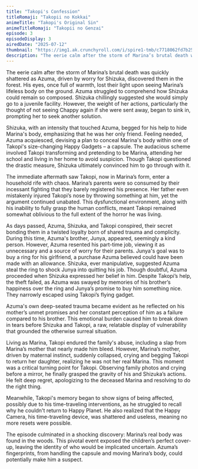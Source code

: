 ```yaml
---
title: "Takopi's Confession"
titleRomaji: "Takopii no Kokkai"
animeTitle: "Takopi's Original Sin"
animeTitleRomaji: "Takopii no Genzai"
episode: 3
episodeDisplay: 3
airedDate: "2025-07-12"
thumbnail: "https://img1.ak.crunchyroll.com/i/spire1-tmb/c7718062fd7b2561b5836e72a638a65a1752239878_full.jpg"
description: "The eerie calm after the storm of Marina’s brutal death was quickly shattered as Azuma, driven by worry for Shizuka, discovered them in the forest. His eyes, once full of warmth, lost their light upon seeing Marina’s lifeless body on the ground. Azuma struggled to comprehend how Shizuka could remain so composed. Shizuka chillingly suggested she would simply go to a juvenile facility. However, the weight of her actions, particularly the thought of not seeing Chappy again if she were sent away, began to sink in, prompting her to seek another solution."
---
```


The eerie calm after the storm of Marina’s brutal death was quickly shattered as Azuma, driven by worry for Shizuka, discovered them in the forest. His eyes, once full of warmth, lost their light upon seeing Marina’s lifeless body on the ground. Azuma struggled to comprehend how Shizuka could remain so composed. Shizuka chillingly suggested she would simply go to a juvenile facility. However, the weight of her actions, particularly the thought of not seeing Chappy again if she were sent away, began to sink in, prompting her to seek another solution.

Shizuka, with an intensity that touched Azuma, begged for his help to hide Marina's body, emphasizing that he was her only friend. Feeling needed, Azuma acquiesced, devising a plan to conceal Marina's body within one of Takopi's size-changing Happy Gadgets – a capsule. The audacious scheme involved Takopi transforming and pretending to be Marina, attending her school and living in her home to avoid suspicion. Though Takopi questioned the drastic measure, Shizuka ultimately convinced him to go through with it.

The immediate aftermath saw Takopi, now in Marina’s form, enter a household rife with chaos. Marina’s parents were so consumed by their incessant fighting that they barely registered his presence. Her father even mistakenly injured Takopi’s nose by throwing something at him, yet the argument continued unabated. This dysfunctional environment, along with his inability to fully grasp the human conflicts, meant Takopi remained somewhat oblivious to the full extent of the horror he was living.

As days passed, Azuma, Shizuka, and Takopi conspired, their secret bonding them in a twisted loyalty born of shared trauma and complicity. During this time, Azuma's brother, Junya, appeared, seemingly a kind person. However, Azuma resented his part-time job, viewing it as unnecessary and a source of worry for their parents. Junya's goal was to buy a ring for his girlfriend, a purchase Azuma believed could have been made with an allowance. Shizuka, ever manipulative, suggested Azuma steal the ring to shock Junya into quitting his job. Though doubtful, Azuma proceeded when Shizuka expressed her belief in him. Despite Takopi’s help, the theft failed, as Azuma was swayed by memories of his brother’s happiness over the ring and Junya’s promise to buy him something nice. They narrowly escaped using Takopi’s flying gadget.

Azuma's own deep-seated trauma became evident as he reflected on his mother’s unmet promises and her constant perception of him as a failure compared to his brother. This emotional burden caused him to break down in tears before Shizuka and Takopi, a raw, relatable display of vulnerability that grounded the otherwise surreal situation.

Living as Marina, Takopi endured the family's abuse, including a slap from Marina’s mother that nearly made him bleed. However, Marina’s mother, driven by maternal instinct, suddenly collapsed, crying and begging Takopi to return her daughter, realizing he was not her real Marina. This moment was a critical turning point for Takopi. Observing family photos and crying before a mirror, he finally grasped the gravity of his and Shizuka’s actions. He felt deep regret, apologizing to the deceased Marina and resolving to do the right thing.

Meanwhile, Takopi's memory began to show signs of being affected, possibly due to his time-traveling interventions, as he struggled to recall why he couldn't return to Happy Planet. He also realized that the Happy Camera, his time-traveling device, was shattered and useless, meaning no more resets were possible.

The episode culminated in a shocking discovery: Marina’s real body was found in the woods. This pivotal event exposed the children’s perfect cover-up, leaving the identity of who would be implicated uncertain. Azuma’s fingerprints, from handling the capsule and moving Marina’s body, could potentially make him a suspect.

